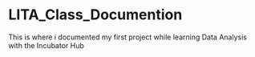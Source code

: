 # LITA_Class_Documention
This is where i documented my first project while learning Data Analysis with the Incubator Hub
